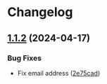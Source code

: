 # Changelog

## [1.1.2](https://github.com/goodworkaround/EntraIDInboundProvisioningHelper/compare/1.1.1...v1.1.2) (2024-04-17)


### Bug Fixes

* Fix email address ([2e75cad](https://github.com/goodworkaround/EntraIDInboundProvisioningHelper/commit/2e75cad264116a30903311da57c6a48e72f6e87e))
